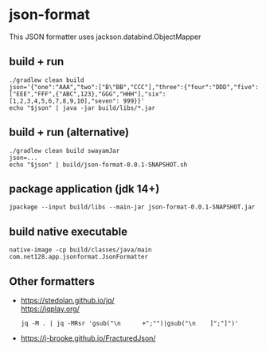 # json-format

This JSON formatter uses jackson.databind.ObjectMapper

## build + run
```
./gradlew clean build
json='{"one":"AAA","two":["B\"BB","CCC"],"three":{"four":"DDD","five":["EEE","FFF",{"ABC",123},"GGG","HHH"],"six":[1,2,3,4,5,6,7,8,9,10],"seven": 999}}'
echo "$json" | java -jar build/libs/*.jar
```

## build + run (alternative)
```
./gradlew clean build swayamJar
json=...
echo "$json" | build/json-format-0.0.1-SNAPSHOT.sh
```

## package application (jdk 14+)
```
jpackage --input build/libs --main-jar json-format-0.0.1-SNAPSHOT.jar
```

## build native executable
```
native-image -cp build/classes/java/main com.net128.app.jsonformat.JsonFormatter
```

## Other formatters
- https://stedolan.github.io/jq/  
  https://jqplay.org/
  ```
  jq -M . | jq -MRsr 'gsub("\n      +";"")|gsub("\n    ]";"]")'
  ```
- https://j-brooke.github.io/FracturedJson/
